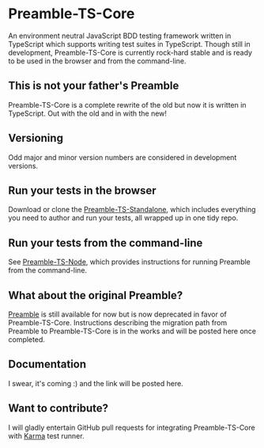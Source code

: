 # Preamble-TS-Core
An environment neutral JavaScript BDD testing framework written in TypeScript which supports writing test suites in TypeScript. Though still in development, Preamble-TS-Core is currently rock-hard stable and is ready to be used in the browser and from the command-line.

## This is not your father's Preamble
Preamble-TS-Core is a complete rewrite of the old but now it is written in TypeScript. Out with the old and in with the new!

## Versioning
Odd major and minor version numbers are considered in development versions.

## Run your tests in the browser
Download or clone the [Preamble-TS-Standalone](https://github.com/Preamble-BDD/standalone), which includes everything you need to author and run your tests, all wrapped up in one tidy repo.

## Run your tests from the command-line
See [Preamble-TS-Node](https://github.com/Preamble-BDD/node.runner.reporter), which provides instructions for running Preamble from the command-line.

## What about the original Preamble?
 [Preamble](https://github.com/jeffschwartz/preamble)
 is still available for now but is now deprecated in favor of Preamble-TS-Core. Instructions describing the migration path from Preamble to Preamble-TS-Core is in the works and will be posted here once completed.

## Documentation
I swear, it's coming :) and the link will be posted here.

## Want to contribute?
I will gladly entertain GitHub pull requests for integrating Preamble-TS-Core with [Karma](https://karma-runner.github.io/0.13/index.html) test runner.
